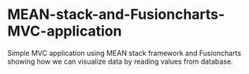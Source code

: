 # MEAN-stack-and-Fusioncharts-MVC-application
Simple MVC application using MEAN stack framework and Fusioncharts showing how we can visualize data by reading values from database.
